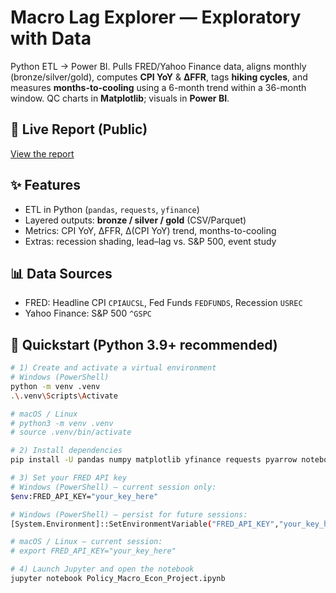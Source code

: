 # Macro Lag Explorer — Exploratory with Data

Python ETL → Power BI. Pulls FRED/Yahoo Finance data, aligns monthly (bronze/silver/gold), computes **CPI YoY** & **ΔFFR**, tags **hiking cycles**, and measures **months-to-cooling** using a 6-month trend within a 36-month window. QC charts in **Matplotlib**; visuals in **Power BI**.

## 🔗 Live Report (Public)
[View the report](https://app.powerbi.com/view?r=eyJrIjoiNjdiODJhNGUtOGYzYi00ODQwLTk2MmItZjNmNGI3ZDA0ZGNhIiwidCI6ImEyYjI4MjMwLWM5NjQtNDA3OC1hY2ExLTZiZGM3YTg4MjdjMiIsImMiOjJ9)

## ✨ Features
- ETL in Python (`pandas`, `requests`, `yfinance`)
- Layered outputs: **bronze / silver / gold** (CSV/Parquet)
- Metrics: CPI YoY, ΔFFR, Δ(CPI YoY) trend, months-to-cooling
- Extras: recession shading, lead–lag vs. S&P 500, event study

## 📊 Data Sources
- FRED: Headline CPI `CPIAUCSL`, Fed Funds `FEDFUNDS`, Recession `USREC`
- Yahoo Finance: S&P 500 `^GSPC`

## 🚀 Quickstart (Python 3.9+ recommended)
```bash
# 1) Create and activate a virtual environment
# Windows (PowerShell)
python -m venv .venv
.\.venv\Scripts\Activate

# macOS / Linux
# python3 -m venv .venv
# source .venv/bin/activate

# 2) Install dependencies
pip install -U pandas numpy matplotlib yfinance requests pyarrow notebook

# 3) Set your FRED API key
# Windows (PowerShell) — current session only:
$env:FRED_API_KEY="your_key_here"

# Windows (PowerShell) — persist for future sessions:
[System.Environment]::SetEnvironmentVariable("FRED_API_KEY","your_key_here","User")

# macOS / Linux — current session:
# export FRED_API_KEY="your_key_here"

# 4) Launch Jupyter and open the notebook
jupyter notebook Policy_Macro_Econ_Project.ipynb
